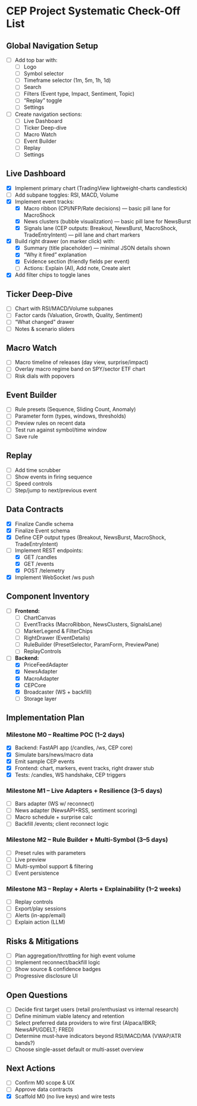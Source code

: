 # CEP Project Systematic Check-Off List

## **Global Navigation Setup**
- [ ] Add top bar with:
  - [ ] Logo
  - [ ] Symbol selector
  - [ ] Timeframe selector (1m, 5m, 1h, 1d)
  - [ ] Search
  - [ ] Filters (Event type, Impact, Sentiment, Topic)
  - [ ] “Replay” toggle
  - [ ] Settings  
- [ ] Create navigation sections:
  - [ ] Live Dashboard
  - [ ] Ticker Deep-dive
  - [ ] Macro Watch
  - [ ] Event Builder
  - [ ] Replay
  - [ ] Settings

## **Live Dashboard**
- [x] Implement primary chart (TradingView lightweight-charts candlestick)
- [ ] Add subpane toggles: RSI, MACD, Volume
- [x] Implement event tracks:
  - [x] Macro ribbon (CPI/NFP/Rate decisions) — basic pill lane for MacroShock
  - [x] News clusters (bubble visualization) — basic pill lane for NewsBurst
  - [x] Signals lane (CEP outputs: Breakout, NewsBurst, MacroShock, TradeEntryIntent) — pill lane and chart markers
- [x] Build right drawer (on marker click) with:
  - [x] Summary (title placeholder) — minimal JSON details shown
  - [x] “Why it fired” explanation
  - [x] Evidence section (friendly fields per event)
  - [ ] Actions: Explain (AI), Add note, Create alert
- [x] Add filter chips to toggle lanes

## **Ticker Deep-Dive**
- [ ] Chart with RSI/MACD/Volume subpanes
- [ ] Factor cards (Valuation, Growth, Quality, Sentiment)
- [ ] “What changed” drawer
- [ ] Notes & scenario sliders

## **Macro Watch**
- [ ] Macro timeline of releases (day view, surprise/impact)
- [ ] Overlay macro regime band on SPY/sector ETF chart
- [ ] Risk dials with popovers

## **Event Builder**
- [ ] Rule presets (Sequence, Sliding Count, Anomaly)
- [ ] Parameter form (types, windows, thresholds)
- [ ] Preview rules on recent data
- [ ] Test run against symbol/time window
- [ ] Save rule

## **Replay**
- [ ] Add time scrubber
- [ ] Show events in firing sequence
- [ ] Speed controls
- [ ] Step/jump to next/previous event

## **Data Contracts**
- [x] Finalize Candle schema
- [x] Finalize Event schema
- [x] Define CEP output types (Breakout, NewsBurst, MacroShock, TradeEntryIntent)
- [ ] Implement REST endpoints:
  - [x] GET /candles
  - [x] GET /events
  - [x] POST /telemetry
- [x] Implement WebSocket /ws push

## **Component Inventory**
- [ ] **Frontend:**
  - [ ] ChartCanvas
  - [ ] EventTracks (MacroRibbon, NewsClusters, SignalsLane)
  - [ ] MarkerLegend & FilterChips
  - [ ] RightDrawer (EventDetails)
  - [ ] RuleBuilder (PresetSelector, ParamForm, PreviewPane)
  - [ ] ReplayControls
- [ ] **Backend:**
  - [x] PriceFeedAdapter
  - [x] NewsAdapter
  - [x] MacroAdapter
  - [x] CEPCore
  - [x] Broadcaster (WS + backfill)
  - [ ] Storage layer

## **Implementation Plan**
### **Milestone M0 – Realtime POC (1–2 days)**
- [x] Backend: FastAPI app (/candles, /ws, CEP core)
- [x] Simulate bars/news/macro data
- [x] Emit sample CEP events
- [x] Frontend: chart, markers, event tracks, right drawer stub
- [x] Tests: /candles, WS handshake, CEP triggers

### **Milestone M1 – Live Adapters + Resilience (3–5 days)**
- [ ] Bars adapter (WS w/ reconnect)
- [ ] News adapter (NewsAPI+RSS, sentiment scoring)
- [ ] Macro schedule + surprise calc
- [ ] Backfill /events; client reconnect logic

### **Milestone M2 – Rule Builder + Multi-Symbol (3–5 days)**
- [ ] Preset rules with parameters
- [ ] Live preview
- [ ] Multi-symbol support & filtering
- [ ] Event persistence

### **Milestone M3 – Replay + Alerts + Explainability (1–2 weeks)**
- [ ] Replay controls
- [ ] Export/play sessions
- [ ] Alerts (in-app/email)
- [ ] Explain action (LLM)

## **Risks & Mitigations**
- [ ] Plan aggregation/throttling for high event volume
- [ ] Implement reconnect/backfill logic
- [ ] Show source & confidence badges
- [ ] Progressive disclosure UI

## **Open Questions**
- [ ] Decide first target users (retail pro/enthusiast vs internal research)
- [ ] Define minimum viable latency and retention
- [ ] Select preferred data providers to wire first (Alpaca/IBKR; NewsAPI/GDELT; FRED)
- [ ] Determine must-have indicators beyond RSI/MACD/MA (VWAP/ATR bands?)
- [ ] Choose single-asset default or multi-asset overview

## **Next Actions**
- [ ] Confirm M0 scope & UX
- [ ] Approve data contracts
- [x] Scaffold M0 (no live keys) and wire tests
